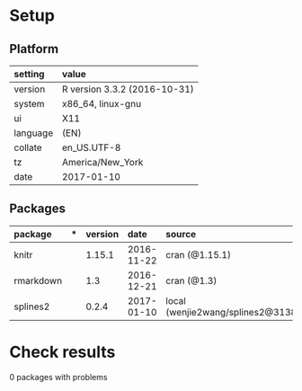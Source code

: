 # Setup

## Platform

|setting  |value                        |
|:--------|:----------------------------|
|version  |R version 3.3.2 (2016-10-31) |
|system   |x86_64, linux-gnu            |
|ui       |X11                          |
|language |(EN)                         |
|collate  |en_US.UTF-8                  |
|tz       |America/New_York             |
|date     |2017-01-10                   |

## Packages

|package   |*  |version |date       |source                               |
|:---------|:--|:-------|:----------|:------------------------------------|
|knitr     |   |1.15.1  |2016-11-22 |cran (@1.15.1)                       |
|rmarkdown |   |1.3     |2016-12-21 |cran (@1.3)                          |
|splines2  |   |0.2.4   |2017-01-10 |local (wenjie2wang/splines2@3138842) |

# Check results
0 packages with problems


